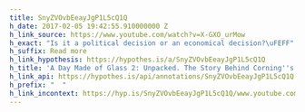 ```yaml
---
title: SnyZVOvbEeayJgP1L5cQ1Q
h_date: 2017-02-05 19:42:55.910000000 Z
h_link_source: https://www.youtube.com/watch?v=X-GXO_urMow
h_exact: "Is it a political decision or an economical decision?\uFEFF"
h_suffix: Read more
h_link_hypothesis: https://hypothes.is/a/SnyZVOvbEeayJgP1L5cQ1Q
h_title: 'A Day Made of Glass 2: Unpacked. The Story Behind Corning''s Vision. (2012)'
h_link_api: https://hypothes.is/api/annotations/SnyZVOvbEeayJgP1L5cQ1Q
h_prefix: "  "
h_link_incontext: https://hyp.is/SnyZVOvbEeayJgP1L5cQ1Q/www.youtube.com/watch?v=X-GXO_urMow
---
```


